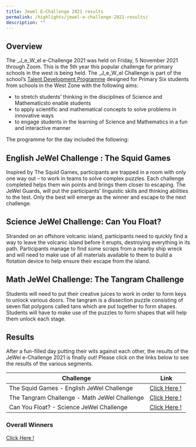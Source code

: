 ```yaml
---
title: Jewel E–Challenge 2021 results
permalink: /highlights/jewel-e-challenge-2021-results/
description: ""
---
```


Overview
--------

  
The _J_e_W_el e-Challenge 2021 was held on Friday, 5 November 2021 through Zoom. This is the 5th year this popular challenge for primary schools in the west is being held. The _J_e_W_el Challenge is part of the school’s [Talent Development Programme](/holistic-development/the-jewel-programme-talent-development/) designed for Primary Six students from schools in the West Zone with the following aims:  
  

*   to stretch students’ thinking in the disciplines of Science and Mathematicsto enable students 
*   to apply scientific and mathematical concepts to solve problems in innovative ways
*   to engage students in the learning of Science and Mathematics in a fun and interactive manner

  
The programme for the day included the following:  
  
  
  

English JeWel Challenge : The Squid Games
-----------------------------------------

Inspired by The Squid Games, participants are trapped in a room with only one way out – to work in teams to solve complex puzzles. Each challenge completed helps them win points and brings them closer to escaping. The JeWel Guards, will put the participants' linguistic skills and thinking abilities to the test. Only the best will emerge as the winner and escape to the next challenge.  

Science JeWel Challenge: Can You Float? 
----------------------------------------

Stranded on an offshore volcanic island, participants need to quickly find a way to leave the volcanic island before it erupts, destroying everything in its path. Participants manage to find some scraps from a nearby ship wreck and will need to make use of all materials available to them to build a flotation device to help ensure their escape from the island.

  

  

Math JeWel Challenge: The Tangram Challenge
-------------------------------------------

Students will need to put their creative juices to work in order to form keys to unlock various doors. The tangram is a dissection puzzle consisting of seven flat polygons called tans which are put together to form shapes. Students will have to make use of the puzzles to form shapes that will help them unlock each stage.

  
  

Results
-------

After a fun-filled day putting their wits against each other, the results of the JeWel e-Challenge 2021 is finally out! Please click on the links below to see the results of the various segments.  
  

| Challenge | Link |
| --- | --- |
| The Squid Games - English JeWel Challenge | [Click Here !](https://jurongwestsec-moe-edu-sg-admin.cwp.sg/qql/slot/u198/Highlights/2021/jewel%20echallenge/Jewel%20Challenge%20Results%202.jpg) |
| The Tangram Challenge - Math JeWel Challenge | [Click Here !](https://jurongwestsec-moe-edu-sg-admin.cwp.sg/qql/slot/u198/Highlights/2021/jewel%20echallenge/Jewel%20Challenge%20Results%203.JPG) |
| Can You Float? - Science JeWel Challenge  | [Click Here !](https://jurongwestsec-moe-edu-sg-admin.cwp.sg/qql/slot/u198/Highlights/2021/jewel%20echallenge/Jewel%20Challenge%20Results%204.JPG)  |

  
  

### Overall Winners
[Click Here !](https://jurongwestsec-moe-edu-sg-admin.cwp.sg/qql/slot/u198/Highlights/2021/jewel%20echallenge/Jewel%20Challenge%20Results%205.JPG)